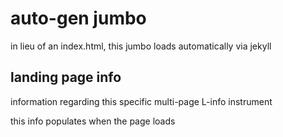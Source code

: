 # auto-gen jumbo #

in lieu of an index.html, this jumbo loads automatically via jekyll<br/>

## landing page info ##

information regarding this specific multi-page L-info instrument<br/>

this info populates when the page loads


